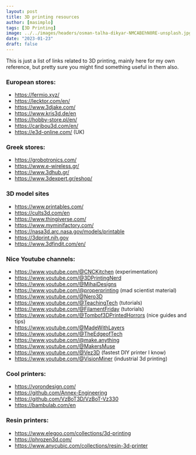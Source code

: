 ```yaml
---
layout: post
title: 3D printing resources
author: [masimplo]
tags: [3D Printing]
image: ../../images/headers/osman-talha-dikyar-NMCABEhN0RE-unsplash.jpg
date: "2023-01-23"
draft: false
---
```


This is just a list of links related to 3D printing, mainly here for my own reference, but pretty sure you might find something useful in them also.

### European stores:
- https://fermio.xyz/
- https://lecktor.com/en/
- https://www.3djake.com/
- https://www.kris3d.de/en
- https://hobby-store.pl/en/
- https://caribou3d.com/en/
- https://e3d-online.com/ (UK)

### Greek stores:
- https://grobotronics.com/
- https://www.e-wireless.gr/
- https://www.3dhub.gr/
- https://www.3dexpert.gr/eshop/

### 3D model sites
- https://www.printables.com/
- https://cults3d.com/en
- https://www.thingiverse.com/
- https://www.myminifactory.com/
- https://nasa3d.arc.nasa.gov/models/printable
- https://3dprint.nih.gov
- https://www.3dfindit.com/en/

### Nice Youtube channels:
- https://www.youtube.com/@CNCKitchen (experimentation)
- https://www.youtube.com/@3DPrintingNerd
- https://www.youtube.com/@MihaiDesigns
- https://www.youtube.com/@properprinting (mad scientist material)
- https://www.youtube.com/@Nero3D
- https://www.youtube.com/@TeachingTech (tutorials)
- https://www.youtube.com/@FilamentFriday (tutorials)
- https://www.youtube.com/@Tombof3DPrintedHorrors (nice guides and tips)
- https://www.youtube.com/@MadeWithLayers
- https://www.youtube.com/@TheEdgeofTech
- https://www.youtube.com/@make.anything
- https://www.youtube.com/@MakersMuse
- https://www.youtube.com/@Vez3D (fastest DIY printer I know)
- https://www.youtube.com/@VisionMiner (industrial 3d printing)

### Cool printers:
- https://vorondesign.com/
- https://github.com/Annex-Engineering
- https://github.com/VzBoT3D/VzBoT-Vz330
- https://bambulab.com/en

### Resin printers:
- https://www.elegoo.com/collections/3d-printing
- https://phrozen3d.com/
- https://www.anycubic.com/collections/resin-3d-printer
